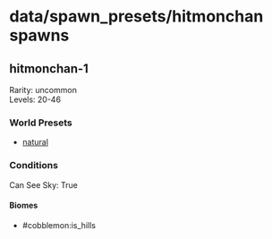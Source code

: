 # data/spawn_presets/hitmonchan spawns  
  
## hitmonchan-1  
Rarity: uncommon  
Levels: 20-46  
  
### World Presets  
* [natural](/data/spawn_data/natural.md)  
  
### Conditions  
Can See Sky: True  
  
#### Biomes  
  * #cobblemon:is_hills
  
